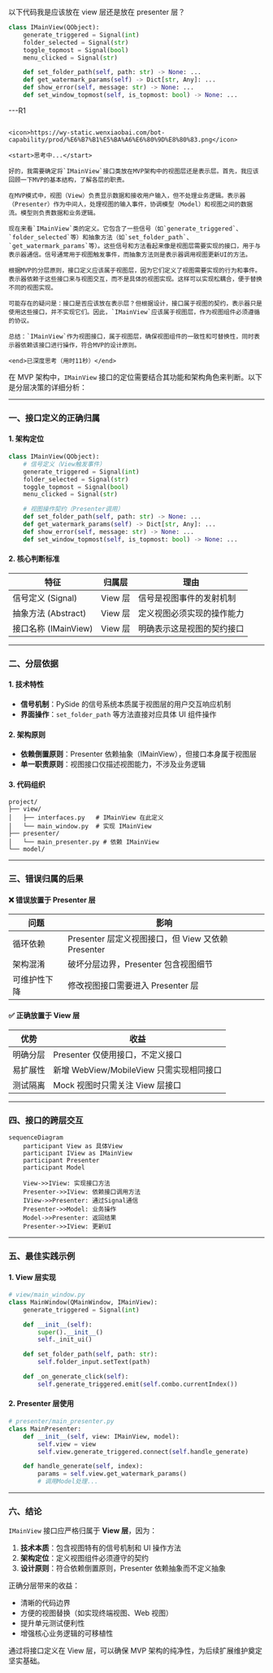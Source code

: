 以下代码我是应该放在 view 层还是放在 presenter 层？

```python
class IMainView(QObject):
    generate_triggered = Signal(int)
    folder_selected = Signal(str)
    toggle_topmost = Signal(bool)
    menu_clicked = Signal(str)

    def set_folder_path(self, path: str) -> None: ...
    def get_watermark_params(self) -> Dict[str, Any]: ...
    def show_error(self, message: str) -> None: ...
    def set_window_topmost(self, is_topmost: bool) -> None: ...
```

---R1

```ys_think

<icon>https://wy-static.wenxiaobai.com/bot-capability/prod/%E6%B7%B1%E5%BA%A6%E6%80%9D%E8%80%83.png</icon>

<start>思考中...</start>

好的，我需要确定将`IMainView`接口类放在MVP架构中的视图层还是表示层。首先，我应该回顾一下MVP的基本结构，了解各层的职责。

在MVP模式中，视图（View）负责显示数据和接收用户输入，但不处理业务逻辑。表示器（Presenter）作为中间人，处理视图的输入事件，协调模型（Model）和视图之间的数据流。模型则负责数据和业务逻辑。

现在来看`IMainView`类的定义。它包含了一些信号（如`generate_triggered`、`folder_selected`等）和抽象方法（如`set_folder_path`、`get_watermark_params`等）。这些信号和方法看起来像是视图层需要实现的接口，用于与表示器通信。信号通常用于视图触发事件，而抽象方法则是表示器调用视图更新UI的方法。

根据MVP的分层原则，接口定义应该属于视图层，因为它们定义了视图需要实现的行为和事件。表示器依赖于这些接口来与视图交互，而不是具体的视图实现。这样可以实现松耦合，便于替换不同的视图实现。

可能存在的疑问是：接口是否应该放在表示层？但根据设计，接口属于视图的契约，表示器只是使用这些接口，并不实现它们。因此，`IMainView`应该属于视图层，作为视图组件必须遵循的协议。

总结：`IMainView`作为视图接口，属于视图层，确保视图组件的一致性和可替换性，同时表示器依赖该接口进行操作，符合MVP的设计原则。

<end>已深度思考（用时11秒）</end>

```

在 MVP 架构中，`IMainView` 接口的定位需要结合其功能和架构角色来判断。以下是分层决策的详细分析：

---

### **一、接口定义的正确归属**

#### 1. **架构定位**

```python
class IMainView(QObject):
    # 信号定义（View触发事件）
    generate_triggered = Signal(int)
    folder_selected = Signal(str)
    toggle_topmost = Signal(bool)
    menu_clicked = Signal(str)

    # 视图操作契约（Presenter调用）
    def set_folder_path(self, path: str) -> None: ...
    def get_watermark_params(self) -> Dict[str, Any]: ...
    def show_error(self, message: str) -> None: ...
    def set_window_topmost(self, is_topmost: bool) -> None: ...
```

#### 2. **核心判断标准**

| 特征                 | 归属层  | 理由                       |
| -------------------- | ------- | -------------------------- |
| 信号定义 (Signal)    | View 层 | 信号是视图事件的发射机制   |
| 抽象方法 (Abstract)  | View 层 | 定义视图必须实现的操作能力 |
| 接口名称 (IMainView) | View 层 | 明确表示这是视图的契约接口 |

---

### **二、分层依据**

#### 1. **技术特性**

- **信号机制**：PySide 的信号系统本质属于视图层的用户交互响应机制
- **界面操作**：`set_folder_path` 等方法直接对应具体 UI 组件操作

#### 2. **架构原则**

- **依赖倒置原则**：Presenter 依赖抽象（IMainView），但接口本身属于视图层
- **单一职责原则**：视图接口仅描述视图能力，不涉及业务逻辑

#### 3. **代码组织**

```text
project/
├── view/
│   ├── interfaces.py   # IMainView 在此定义
│   └── main_window.py  # 实现 IMainView
├── presenter/
│   └── main_presenter.py # 依赖 IMainView
└── model/
```

---

### **三、错误归属的后果**

#### ❌ 错误放置于 Presenter 层

| 问题         | 影响                                               |
| ------------ | -------------------------------------------------- |
| 循环依赖     | Presenter 层定义视图接口，但 View 又依赖 Presenter |
| 架构混淆     | 破坏分层边界，Presenter 包含视图细节               |
| 可维护性下降 | 修改视图接口需要进入 Presenter 层                  |

#### ✅ 正确放置于 View 层

| 优势     | 收益                                     |
| -------- | ---------------------------------------- |
| 明确分层 | Presenter 仅使用接口，不定义接口         |
| 易扩展性 | 新增 WebView/MobileView 只需实现相同接口 |
| 测试隔离 | Mock 视图时只需关注 View 层接口          |

---

### **四、接口的跨层交互**

```mermaid
sequenceDiagram
    participant View as 具体View
    participant IView as IMainView
    participant Presenter
    participant Model

    View->>IView: 实现接口方法
    Presenter->>IView: 依赖接口调用方法
    IView->>Presenter: 通过Signal通信
    Presenter->>Model: 业务操作
    Model->>Presenter: 返回结果
    Presenter->>IView: 更新UI
```

---

### **五、最佳实践示例**

#### 1. **View 层实现**

```python
# view/main_window.py
class MainWindow(QMainWindow, IMainView):
    generate_triggered = Signal(int)

    def __init__(self):
        super().__init__()
        self._init_ui()

    def set_folder_path(self, path: str):
        self.folder_input.setText(path)

    def _on_generate_click(self):
        self.generate_triggered.emit(self.combo.currentIndex())
```

#### 2. **Presenter 层使用**

```python
# presenter/main_presenter.py
class MainPresenter:
    def __init__(self, view: IMainView, model):
        self.view = view
        self.view.generate_triggered.connect(self.handle_generate)

    def handle_generate(self, index):
        params = self.view.get_watermark_params()
        # 调用Model处理...
```

---

### **六、结论**

`IMainView` 接口应严格归属于 **View 层**，因为：

1. **技术本质**：包含视图特有的信号机制和 UI 操作方法
2. **架构定位**：定义视图组件必须遵守的契约
3. **设计原则**：符合依赖倒置原则，Presenter 依赖抽象而不定义抽象

正确分层带来的收益：

- 清晰的代码边界
- 方便的视图替换（如实现终端视图、Web 视图）
- 提升单元测试便利性
- 增强核心业务逻辑的可移植性

通过将接口定义在 View 层，可以确保 MVP 架构的纯净性，为后续扩展维护奠定坚实基础。
